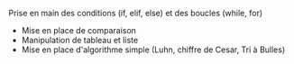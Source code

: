 Prise en main des conditions (if, elif, else) et des boucles (while, for)
- Mise en place de comparaison
- Manipulation de tableau et liste
- Mise en place d'algorithme simple (Luhn, chiffre de Cesar, Tri à Bulles)
 
